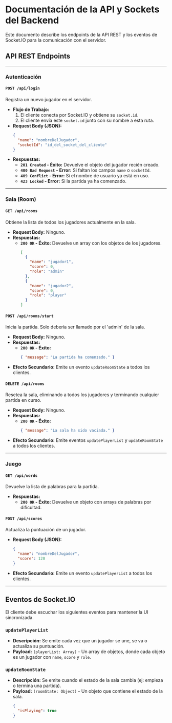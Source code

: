 # Documentación de la API y Sockets del Backend

Este documento describe los endpoints de la API REST y los eventos de Socket.IO para la comunicación con el servidor.

## API REST Endpoints

---

### Autenticación

#### `POST /api/login`

Registra un nuevo jugador en el servidor.

*   **Flujo de Trabajo:**
    1.  El cliente conecta por Socket.IO y obtiene su `socket.id`.
    2.  El cliente envía este `socket.id` junto con su nombre a esta ruta.
*   **Request Body (JSON):**
    ```json
    {
      "name": "nombreDelJugador",
      "socketId": "id_del_socket_del_cliente"
    }
    ```
*   **Respuestas:**
    *   **`201 Created` - Éxito:** Devuelve el objeto del jugador recién creado.
    *   **`400 Bad Request` - Error:** Si faltan los campos `name` o `socketId`.
    *   **`409 Conflict` - Error:** Si el nombre de usuario ya está en uso.
    *   **`423 Locked` - Error:** Si la partida ya ha comenzado.

---

### Sala (Room)

#### `GET /api/rooms`

Obtiene la lista de todos los jugadores actualmente en la sala.

*   **Request Body:** Ninguno.
*   **Respuestas:**
    *   **`200 OK` - Éxito:** Devuelve un array con los objetos de los jugadores.
        ```json
        [
          {
            "name": "jugador1",
            "score": 0,
            "role": "admin"
          },
          {
            "name": "jugador2",
            "score": 0,
            "role": "player"
          }
        ]
        ```

#### `POST /api/rooms/start`

Inicia la partida. Solo debería ser llamado por el 'admin' de la sala.

*   **Request Body:** Ninguno.
*   **Respuestas:**
    *   **`200 OK` - Éxito:**
        ```json
        { "message": "La partida ha comenzado." }
        ```
*   **Efecto Secundario:** Emite un evento `updateRoomState` a todos los clientes.

#### `DELETE /api/rooms`

Resetea la sala, eliminando a todos los jugadores y terminando cualquier partida en curso.

*   **Request Body:** Ninguno.
*   **Respuestas:**
    *   **`200 OK` - Éxito:**
        ```json
        { "message": "La sala ha sido vaciada." }
        ```
*   **Efecto Secundario:** Emite eventos `updatePlayerList` y `updateRoomState` a todos los clientes.

---

### Juego

#### `GET /api/words`

Devuelve la lista de palabras para la partida.

*   **Respuestas:**
    *   **`200 OK` - Éxito:** Devuelve un objeto con arrays de palabras por dificultad.

#### `POST /api/scores`

Actualiza la puntuación de un jugador.

*   **Request Body (JSON):**
    ```json
    {
      "name": "nombreDelJugador",
      "score": 120
    }
    ```
*   **Efecto Secundario:** Emite un evento `updatePlayerList` a todos los clientes.

---

## Eventos de Socket.IO

El cliente debe escuchar los siguientes eventos para mantener la UI sincronizada.

### `updatePlayerList`

*   **Descripción:** Se emite cada vez que un jugador se une, se va o actualiza su puntuación.
*   **Payload:** `(playerList: Array)` - Un array de objetos, donde cada objeto es un jugador con `name`, `score` y `role`.

### `updateRoomState`

*   **Descripción:** Se emite cuando el estado de la sala cambia (ej: empieza o termina una partida).
*   **Payload:** `(roomState: Object)` - Un objeto que contiene el estado de la sala.
    ```json
    {
      "isPlaying": true
    }
    ```
